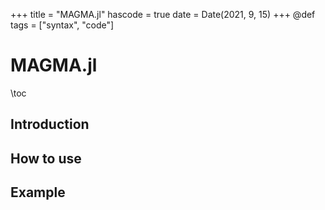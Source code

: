 +++
title = "MAGMA.jl"
hascode = true
date = Date(2021, 9, 15)
+++
@def tags = ["syntax", "code"]

# MAGMA.jl

\toc

## Introduction

## How to use

## Example
